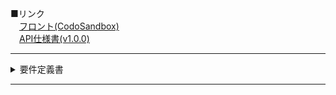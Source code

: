

■リンク  
　[フロント(CodoSandbox)](https://codesandbox.io/p/sandbox/s-sfa-jt47pw)  
　[API仕様書(v1.0.0)](https://app.swaggerhub.com/apis/abeckcrow/S-SFA/1.0.0)

***

<details><summary>要件定義書</summary></div>


## S-SFA
**Support Sales Force Automation(営業支援ツール)**<br />
　　　　　　　　　　　　　　　　　　　　　　　　　　　　　　作成者: 安部達朗  
　　　　　　　　　　　　　　　　　　　　　　　　　最終更新日: 2023年12月4日
***
## 内容
1. <details><summary>システム概要</summary><div>
   <br />
   A)　システム構成図<br />
   　　・ER図<br />

   ![ER図(S-SFA).png](img%2FER%E5%9B%B3%28S-SFA%29.png)
   B)　背景<br />
　　・前職で営業活動において使用していたツールが使いづらく、改善したい箇所を今の技術でできる範囲で改善するために作成します。
   <table>
               <thead>
                   <tr>
                       <th>As Is</th>
                       <th>To Be</th>
                   </tr>
               </thead>
               <tbody>
                   <tr>
                       <td>企業によってのランク付ができていない</td>
                       <td>企業のランク付によって関係性がわかる</td>
                   </tr>
                   <tr>
                       <td>アプローチの優先度がわかりにくい</td>
                       <td>アプローチの優先順に表示される</td>
                   </tr>
                   <tr>
                       <td>画面遷移しなくては詳細が見れない</td>
                       <td>同じ画面内で企業情報が見れる</td>
                   </tr>
                   <tr>
                       <td>履歴とアポイント登録が別画面で操作が必要なため履歴の登録漏れが起こる</td>
                       <td>アポイント登録後にそのまま履歴を入力できる</td>
                   </tr>
               </tbody>
           </table>
   　　　<br />
   C)　定義</div>
   　　・営業担当：企業情報を検索し、対応履歴を登録する。<br />
   　　・管理者：企業担当の振り分けをし、対応履歴から行動管理を行う。</details>
2. <details><summary>業務要件</summary><div>
   A)　業務フロー  

   ![業務フロー.png](img%2F%E6%A5%AD%E5%8B%99%E3%83%95%E3%83%AD%E3%83%BC.png)
   B)　規模  
　　・管理者を1人、営業担当5人を想定。<br />
   C)　時期・時間  
　　・プロジェクト開始日：2023年12月<br />
　　・システム稼働日：2024年2月<br />
　　・サービス提供時間24時間<br />
　　・詳細は<a href="https://github.com/users/ABECKCROW/projects/4/views/2">ロードマップ</a>を参照。<br />
   D)　指標<br />
　　・システムの稼働率99.9%<br />
   E)　範囲  
   　　・企業管理と対応履歴管理に焦点を当て、案件管理、売り上げ管理などは対象外とする。</details>
3. <details><summary>機能案件</summary><div>
   A)　機能<br />
   　　・企業管理機能<br />
   　　・対応履歴管理機能<br />
   　　・アポイント日程管理機能<br />
   　　・営業担当管理機能<br />
   　　・詳細は<a href="https://app.swaggerhub.com/apis/MUDSKIPPERMAT/support-sales_force_automation/1.0.0#/">API仕様書(Swagger)</a>を参照。<br />
   B)　画面<br />
   　　・営業担当画面<br />
   　　・管理者画面<br />
   C)　情報・データログ<br />
   　　・対応履歴情報(対応日時、対応内容、企業情報)<br />
   D)　外部インターフェイス<br />
   　　・データベース(情報の永続化)<br /></div></details>
4. <details><summary>非機能要件</summary><div>
   A)　ユーザービリティ及びアクセシビリティ<br />
   　　・直感的で利用しやすいUIを採用<br />
   B)　システム方式<br />
   　　・クラウドベースのWebアプリケーションとデータベースを使用。<br />
   C)　規模<br />
   　　・予想される同時アクセス数：100ユーザー<br />
   D)　性能<br />
   　　・応答時間2秒以内<br />
   　　・データベースへのアクセス時間：5秒以内<br />
   E)　信頼性<br />
   　　・データの冗長性確保：データベースの冗長化を実施。<br />
   F)　拡張性<br />
   　　・新しい管理項目の追加が容易であること。<br />
   G)　上位互換性<br />
   　　・主要なWebブラウザでの動作確認（Google Chrome、Mozilla Firefox、Microsoft Edgeなど）。<br />
   H)　継続性<br />
   　　・データベースへのアクセス時間：5秒以内<br /></div></details>
5. <details><summary>セキュリティ要件</summary><div>
   A)　情報セキュリティ<br />
   　　・顧客情報の暗号化（SSLを使用）<br />
   B)　稼働環境<br />
   　　・クラウドプロバイダー：Amazon Web Services (AWS)<br />
   　　・オペレーティングシステム：Linux<br />
   C)　テスト<br />
   　　・単体テスト<br />
   　　・結合テスト<br /></div></details>
   
6. <details><summary>移行要件</summary><div>
   A)　移行<br />
   　　・無<br />
   B)　引継ぎ</div>
   　　・管理者向けトレーニングセッションの実施<br /></details>
7. <details><summary>運用要件</summary><div>
   A)　教育<br />
      　　・管理者向けトレーニングセッションの提供<br />
   B)　運用<br />
      　　・システムモニタリングと生涯対応体制の構築<br />
      　　・月次レポートの作成<br /></div></details>
   
8. <details><summary>ドキュメント更新履歴</summary><div>
   　　・2023年12月2日: 項目作成<br />
   　　・2023年12月4日: 詳細記載<br />
   
</div></details>



***
